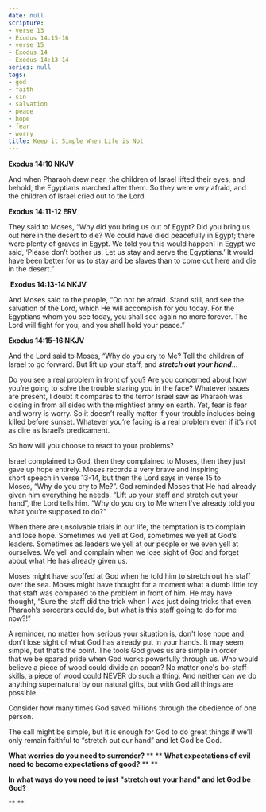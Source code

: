 ```yaml
---
date: null
scripture:
- verse 13
- Exodus 14:15-16
- verse 15
- Exodus 14
- Exodus 14:13-14
series: null
tags:
- god
- faith
- sin
- salvation
- peace
- hope
- fear
- worry
title: Keep it Simple When Life is Not
---
```



**Exodus 14:10 NKJV**

And when Pharaoh drew near, the children of Israel lifted their eyes, and behold, the Egyptians marched after them. So they were very afraid, and the children of Israel cried out to the Lord.

**Exodus‬ ‭14:11-12‬ ‭ERV‬‬**

They said to Moses, “Why did you bring us out of Egypt? Did you bring us out here in the desert to die? We could have died peacefully in Egypt; there were plenty of graves in Egypt. We told you this would happen! In Egypt we said, ‘Please don’t bother us. Let us stay and serve the Egyptians.’ It would have been better for us to stay and be slaves than to come out here and die in the desert.”

‭‭
**Exodus 14:13-14 NKJV**

And Moses said to the people, “Do not be afraid. Stand still, and see the salvation of the Lord, which He will accomplish for you today. For the Egyptians whom you see today, you shall see again no more forever. The Lord will fight for you, and you shall hold your peace.”

**Exodus 14:15-16 NKJV**

And the Lord said to Moses, “Why do you cry to Me? Tell the children of Israel to go forward. But lift up your staff, and ***stretch out your hand***…

Do you see a real problem in front of you? Are you concerned about how you’re going to solve the trouble staring you in the face? Whatever issues are present, I doubt it compares to the terror Israel saw as Pharaoh was closing in from all sides with the mightiest army on earth. Yet, fear is fear and worry is worry. So it doesn’t really matter if your trouble includes being killed before sunset. Whatever you’re facing is a real problem even if it’s not as dire as Israel’s predicament.

So how will you choose to react to your problems?

Israel complained to God, then they complained to Moses, then they just gave up hope entirely. Moses records a very brave and inspiring short speech in verse 13-14, but then the Lord says in verse 15 to Moses, “Why do you cry to Me?”. God reminded Moses that He had already given him everything he needs. “Lift up your staff and stretch out your hand”, the Lord tells him. “Why do you cry to Me when I’ve already told you what you’re supposed to do?"

When there are unsolvable trials in our life, the temptation is to complain and lose hope. Sometimes we yell at God, sometimes we yell at God’s leaders. Sometimes as leaders we yell at our people or we even yell at ourselves. We yell and complain when we lose sight of God and forget about what He has already given us.

Moses might have scoffed at God when he told him to stretch out his staff over the sea. Moses might have thought for a moment what a dumb little toy that staff was compared to the problem in front of him. He may have thought, “Sure the staff did the trick when I was just doing tricks that even Pharaoh’s sorcerers could do, but what is this staff going to do for me now?!”

A reminder, no matter how serious your situation is, don't lose hope and don't lose sight of what God has already put in your hands. It may seem simple, but that’s the point. The tools God gives us are simple in order that we be spared pride when God works powerfully through us. Who would believe a piece of wood could divide an ocean? No matter one's bo-staff-skills, a piece of wood could NEVER do such a thing. And neither can we do anything supernatural by our natural gifts, but with God all things are possible.

Consider how many times God saved millions through the obedience of one person.

The call might be simple, but it is enough for God to do great things if we’ll only remain faithful to “stretch out our hand” and let God be God.

**What worries do you need to surrender?**
**
**
**What expectations of evil need to become expectations of good?**
**
**

**In what ways do you need to just "stretch out your hand" and let God be God?**

**
**